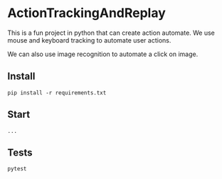 # ActionTrackingAndReplay

This is a fun project in python that can create action automate.
We use mouse and keyboard tracking to automate user actions.

We can also use image recognition to automate a click on image.

## Install
```shell script
pip install -r requirements.txt
```

## Start
```shell script
...
```

## Tests
```shell script
pytest
```


